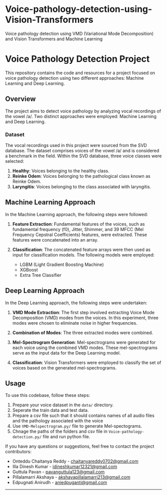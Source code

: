# Voice-pathology-detection-using-Vision-Transformers
Voice pathology detection using VMD (Variational Mode Decomposition) and Vision Transformers and Machine Learning

# Voice Pathology Detection Project

This repository contains the code and resources for a project focused on voice pathology detection using two different approaches: Machine Learning and Deep Learning.

## Overview

The project aims to detect voice pathology by analyzing vocal recordings of the vowel /a/. Two distinct approaches were employed: Machine Learning and Deep Learning.

### Dataset

The vocal recordings used in this project were sourced from the SVD database. The dataset comprises voices of the vowel /a/ and is considered a benchmark in the field. Within the SVD database, three voice classes were selected:

1. **Healthy**: Voices belonging to the healthy class.
2. **Reinke Odem**: Voices belonging to the pathological class known as Reinke Odem.
3. **Laryngitis**: Voices belonging to the class associated with laryngitis.

## Machine Learning Approach

In the Machine Learning approach, the following steps were followed:

1. **Feature Extraction**: Fundamental features of the voices, such as fundamental frequency (f0), Jitter, Shimmer, and 39 MFCC (Mel Frequency Cepstral Coefficients) features, were extracted. These features were concatenated into an array.

2. **Classification**: The concatenated feature arrays were then used as input for classification models. The following models were employed:
   - LGBM (Light Gradient Boosting Machine)
   - XGBoost
   - Extra Tree Classifier

## Deep Learning Approach

In the Deep Learning approach, the following steps were undertaken:

1. **VMD Mode Extraction**: The first step involved extracting Voice Mode Decomposition (VMD) modes from the voices. In this experiment, three modes were chosen to eliminate noise in higher frequencies.

2. **Combination of Modes**: The three extracted modes were combined.

3. **Mel-Spectrogram Generation**: Mel-spectrograms were generated for each voice using the combined VMD modes. These mel-spectrograms serve as the input data for the Deep Learning model.

4. **Classification**: Vision Transformers were employed to classify the set of voices based on the generated mel-spectrograms.


## Usage

To use this codebase, follow these steps:

1. Prepare your voice dataset in the `data/` directory.
2. Seperate the train data and test data.
3. Prepare a csv file such that it should contains names of all audio files and the pathology associated with the voice
4. Use `VMD-Melspectrogram.py/` file to generate Mel-spectograms.
5. Chnage the paths of the folders and csv file in `Voice-pathology-detection.py/` file and run python file.


If you have any questions or suggestions, feel free to contact the project contributors:

- Onteddu Chaitanya Reddy - chaitanyareddy0702@gmail.com
- Illa Dinesh Kumar - idineshkumar12321@gmail.com
- Guttula Pavan - pavanguttula123@gmail.com
- Pillalamarri Akshaya - akshayapillalamarri213@gmail.com
- Edpugnati Anirudh - aniedpuganti@gmail.com

---


